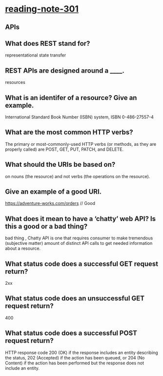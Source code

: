 # [reading-note-301](https://mohammadsilwadi.github.io/reading-note-301/)


##  APIs

## What does REST stand for?

representational state transfer

## REST APIs are designed around a ____.
resources
## What is an identifer of a resource? Give an example.
International Standard Book Number (ISBN) system, ISBN 0-486-27557-4
## What are the most common HTTP verbs?
The primary or most-commonly-used HTTP verbs (or methods, as they are properly called) are POST, GET, PUT, PATCH, and DELETE.

## What should the URIs be based on?
on nouns (the resource) and not verbs (the operations on the resource).

## Give an example of a good URI.
https://adventure-works.com/orders // Good

## What does it mean to have a ‘chatty’ web API? Is this a good or a bad thing?
bad thing , Chatty API is one that requires consumer to make tremendous (subjective matter) amount of distinct API calls to get needed information about a resource.

## What status code does a successful GET request return?
2xx
## What status code does an unsuccessful  GET request return?
400
## What status code does a successful POST request return?
HTTP response code 200 (OK) if the response includes an entity describing the status, 202 (Accepted) if the action has been queued, or 204 (No Content) if the action has been performed but the response does not include an entity.